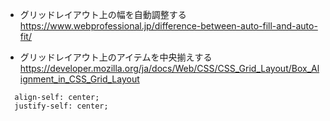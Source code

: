 - グリッドレイアウト上の幅を自動調整する  
https://www.webprofessional.jp/difference-between-auto-fill-and-auto-fit/

- グリッドレイアウト上のアイテムを中央揃えする  
https://developer.mozilla.org/ja/docs/Web/CSS/CSS_Grid_Layout/Box_Alignment_in_CSS_Grid_Layout
```
  align-self: center;
  justify-self: center;
```